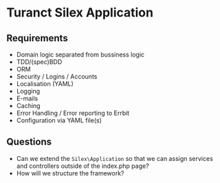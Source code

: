 Turanct Silex Application
========================================

Requirements
----------------------------------------

- Domain logic separated from bussiness logic
- TDD/(spec)BDD
- ORM
- Security / Logins / Accounts
- Localisation (YAML)
- Logging
- E-mails
- Caching
- Error Handling / Error reporting to Errbit
- Configuration via YAML file(s)


Questions
----------------------------------------

- Can we extend the `Silex\Application` so that we can assign services and controllers outside of the index.php page?
- How will we structure the framework?

